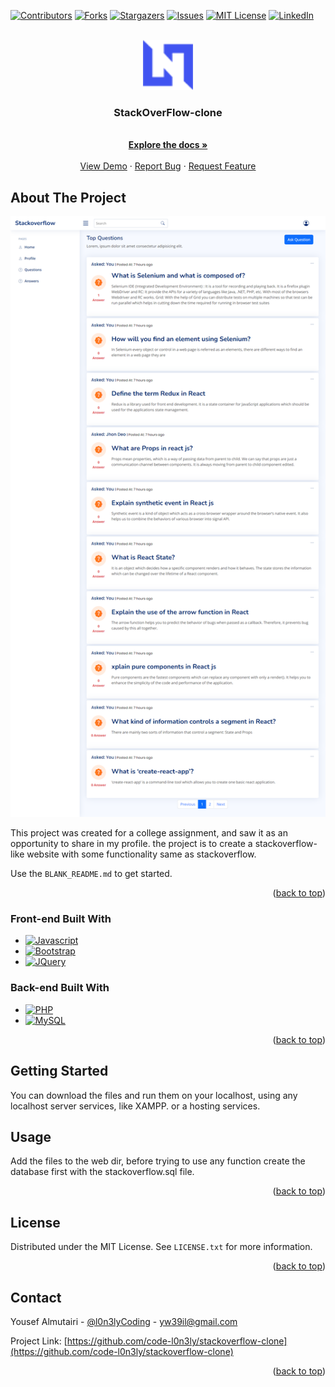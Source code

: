 <!-- Improved compatibility of back to top link: See: https://github.com/code-l0n3ly/stackoverflow-clone -->
<a name="readme-top"></a>
<!--
*** Thanks for checking out the stackoverflow-clone.
*** Don't forget to give the project a star!
*** Thanks again!, this is a side-project and is not and will not be observed or updated.
-->



<!-- PROJECT SHIELDS -->
<!--

-->
[![Contributors][contributors-shield]][contributors-url]
[![Forks][forks-shield]][forks-url]
[![Stargazers][stars-shield]][stars-url]
[![Issues][issues-shield]][issues-url]
[![MIT License][license-shield]][license-url]
[![LinkedIn][linkedin-shield]][linkedin-url]



<!-- PROJECT LOGO -->
<br />
<div align="center">
  <a href="https://github.com/code-l0n3ly/stackoverflow-clone">
    <img src="assets/img/logo.png" alt="Logo" width="80" height="80">
  </a>

  <h3 align="center">StackOverFlow-clone</h3>

  <p align="center">  
    <br />
    <a href="https://github.com/code-l0n3ly/stackoverflow-clone"><strong>Explore the docs »</strong></a>
    <br />
    <br />
    <a href="https://github.com/code-l0n3ly/stackoverflow-clone">View Demo</a>
    ·
    <a href="https://github.com/code-l0n3ly/stackoverflow-clone/issues">Report Bug</a>
    ·
    <a href="https://github.com/code-l0n3ly/stackoverflow-clone/issues">Request Feature</a>
  </p>
</div>




<!-- ABOUT THE PROJECT -->
## About The Project

[![Product Name Screen Shot][product-screenshot]](https://example.com)

This project was created for a college assignment, and saw it as an opportunity to share in my profile.
the project is to create a stackoverflow-like website with some functionality same as stackoverflow.

Use the `BLANK_README.md` to get started.

<p align="right">(<a href="#readme-top">back to top</a>)</p>



### Front-end Built With
* [![Javascript][JS.com]][Bootstrap-url]
* [![Bootstrap][Bootstrap.com]][Bootstrap-url]
* [![JQuery][JQuery.com]][JQuery-url]
### Back-end Built With
* [![PHP][PHP.com]][PHP-url]
* [![MySQL][MySQL.com]][MySQL-url]

<p align="right">(<a href="#readme-top">back to top</a>)</p>



<!-- GETTING STARTED -->
## Getting Started

You can download the files and run them on your localhost, using any localhost server services, like XAMPP.
or a hosting services.
<!-- USAGE EXAMPLES -->
## Usage

Add the files to the web dir, before trying to use any function create the database first with the stackoverflow.sql file.
<p align="right">(<a href="#readme-top">back to top</a>)</p>




<!-- LICENSE -->
## License

Distributed under the MIT License. See `LICENSE.txt` for more information.

<p align="right">(<a href="#readme-top">back to top</a>)</p>



<!-- CONTACT -->
## Contact

Yousef Almutairi - [@l0n3lyCoding](https://twitter.com/l0n3lyCoding) - yw39il@gmail.com

Project Link: [https://github.com/code-l0n3ly/stackoverflow-clone](https://github.com/code-l0n3ly/stackoverflow-clone)

<p align="right">(<a href="#readme-top">back to top</a>)</p>



<!-- ACKNOWLEDGMENTS -->
<!-- ## Acknowledgments

Use this space to list resources you find helpful and would like to give credit to. I've included a few of my favorites to kick things off!

* [Choose an Open Source License](https://choosealicense.com)
* [GitHub Emoji Cheat Sheet](https://www.webpagefx.com/tools/emoji-cheat-sheet)
* [Malven's Flexbox Cheatsheet](https://flexbox.malven.co/)
* [Malven's Grid Cheatsheet](https://grid.malven.co/)
* [Img Shields](https://shields.io)
* [GitHub Pages](https://pages.github.com)
* [Font Awesome](https://fontawesome.com)
* [React Icons](https://react-icons.github.io/react-icons/search)

<p align="right">(<a href="#readme-top">back to top</a>)</p>

 -->

<!-- MARKDOWN LINKS & IMAGES -->
<!-- https://www.markdownguide.org/basic-syntax/#reference-style-links -->
[contributors-shield]: https://img.shields.io/github/contributors/othneildrew/Best-README-Template.svg?style=for-the-badge
[contributors-url]: https://github.com/code-l0n3ly/stackoverflow-clone/graphs/contributors
[forks-shield]: https://img.shields.io/github/forks/othneildrew/Best-README-Template.svg?style=for-the-badge
[forks-url]: https://github.com/code-l0n3ly/stackoverflow-clone/network/members
[stars-shield]: https://img.shields.io/github/stars/othneildrew/Best-README-Template.svg?style=for-the-badge
[stars-url]: https://github.com/code-l0n3ly/stackoverflow-clone/stargazers
[issues-shield]: https://img.shields.io/github/issues/othneildrew/Best-README-Template.svg?style=for-the-badge
[issues-url]: https://github.com/code-l0n3ly/stackoverflow-clone/issues
[license-shield]: https://img.shields.io/github/license/othneildrew/Best-README-Template.svg?style=for-the-badge
[license-url]: https://github.com/code-l0n3ly/stackoverflow-clone/master/LICENSE.txt
[linkedin-shield]: https://img.shields.io/badge/-LinkedIn-black.svg?style=for-the-badge&logo=linkedin&colorB=555
[linkedin-url]: https://linkedin.com/in/yw39il
[product-screenshot]: assets/img/questions.png
[JS.com]: https://img.shields.io/badge/JavaScript-323330?style=for-the-badge&logo=javascript&logoColor=F7DF1E
[JS-url]: https://img.shields.io/badge/JavaScript-323330?style=for-the-badge&logo=javascript&logoColor=F7DF1E
[MySQL.com]: https://img.shields.io/badge/MySQL-00000F?style=for-the-badge&logo=mysql&logoColor=white
[MySQL-url]: https://img.shields.io/badge/MySQL-00000F?style=for-the-badge&logo=mysql&logoColor=white
[php.com]: https://img.shields.io/badge/PHP-777BB4?style=for-the-badge&logo=php&logoColor=white
[php-url]: https://img.shields.io/badge/PHP-777BB4?style=for-the-badge&logo=php&logoColor=white
[Bootstrap.com]: https://img.shields.io/badge/Bootstrap-563D7C?style=for-the-badge&logo=bootstrap&logoColor=white
[Bootstrap-url]: https://img.shields.io/badge/Bootstrap-563D7C?style=for-the-badge&logo=bootstrap&logoColor=white
[JQuery.com]: https://img.shields.io/badge/jQuery-0769AD?style=for-the-badge&logo=jquery&logoColor=white
[JQuery-url]: https://img.shields.io/badge/jQuery-0769AD?style=for-the-badge&logo=jquery&logoColor=white
